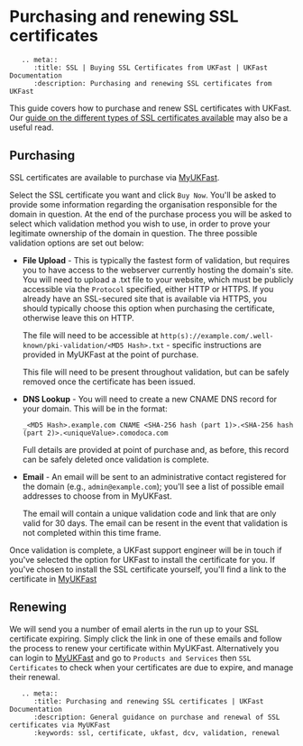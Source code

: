 # Purchasing and renewing SSL certificates

```eval_rst
   .. meta::
      :title: SSL | Buying SSL Certificates from UKFast | UKFast Documentation
      :description: Purchasing and renewing SSL certificates from UKFast

```

This guide covers how to purchase and renew SSL certificates with UKFast.  Our [guide on the different types of SSL certificates available](/domains/ssl/types.html) may also be a useful read.

## Purchasing

SSL certificates are available to purchase via [MyUKFast](https://my.ukfast.co.uk/ssl/buy.php).

Select the SSL certificate you want and click `Buy Now`. You'll be asked to provide some information regarding the organisation responsible for the domain in question.  At the end of the purchase process you will be asked to select which validation method you wish to use, in order to prove your legitimate ownership of the domain in question.  The three possible validation options are set out below:

* **File Upload** - This is typically the fastest form of validation, but requires you to have access to the webserver currently hosting the domain's site. You will need to upload a .txt file to your website, which must be publicly accessible via the `Protocol` specified, either HTTP or HTTPS. If you already have an SSL-secured site that is available via HTTPS, you should typically choose this option when purchasing the certificate, otherwise leave this on HTTP.
  
  The file will need to be accessible at `http(s)://example.com/.well-known/pki-validation/<MD5 Hash>.txt` - specific instructions are provided in MyUKFast at the point of purchase.
  
  This file will need to be present throughout validation, but can be safely removed once the certificate has been issued.

* **DNS Lookup** -  You will need to create a new CNAME DNS record for your domain. This will be in the format:

  `_<MD5 Hash>.example.com CNAME <SHA-256 hash (part 1)>.<SHA-256 hash (part 2)>.<uniqueValue>.comodoca.com`

   Full details are provided at point of purchase and, as before, this record can be safely deleted once validation is complete.

* **Email** - An email will be sent to an administrative contact registered for the domain (e.g., `admin@example.com`); you'll see a list of possible email addresses to choose from in MyUKFast. 

  The email will contain a unique validation code and link that are only valid for 30 days. The email can be resent in the event that validation is not completed within this time frame.

Once validation is complete, a UKFast support engineer will be in touch if you've selected the option for UKFast to install the certificate for you.  If you've chosen to install the SSL certificate yourself, you'll find a link to the certificate in [MyUKFast](https://my.ukfast.co.uk/ssl/index.php)

## Renewing

We will send you a number of email alerts in the run up to your SSL certificate expiring.  Simply click the link in one of these emails and follow the process to renew your certificate within MyUKFast.  Alternatively you can login to [MyUKFast](https://my.ukfast.co.uk/ssl/index.php) and go to `Products and Services` then `SSL Certificates` to check when your certificates are due to expire, and manage their renewal.

```eval_rst
   .. meta::
      :title: Purchasing and renewing SSL certificates | UKFast Documentation
      :description: General guidance on purchase and renewal of SSL certificates via MyUKFast
      :keywords: ssl, certificate, ukfast, dcv, validation, renewal
```
